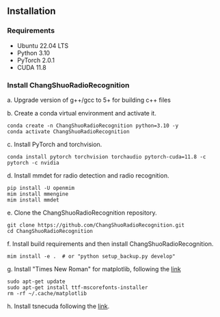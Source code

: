 ## Installation

### Requirements

- Ubuntu 22.04 LTS
- Python 3.10
- PyTorch 2.0.1
- CUDA 11.8

### Install ChangShuoRadioRecognition

a. Upgrade version of g++/gcc to 5+ for building c++ files

b. Create a conda virtual environment and activate it.

```shell
conda create -n ChangShuoRadioRecognition python=3.10 -y
conda activate ChangShuoRadioRecognition
```

c. Install PyTorch and torchvision.
```shell
conda install pytorch torchvision torchaudio pytorch-cuda=11.8 -c pytorch -c nvidia
```

d. Install mmdet for radio detection and radio recognition.

```shell
pip install -U openmim
mim install mmengine
mim install mmdet
```

e. Clone the ChangShuoRadioRecognition repository.

```shell
git clone https://github.com/ChangShuoRadioRecognition.git
cd ChangShuoRadioRecognition
```

f. Install build requirements and then install ChangShuoRadioRecognition.

```shell
mim install -e .  # or "python setup_backup.py develop"
```

g. Install "Times New Roman" for matplotlib, following
the [link](https://blog.csdn.net/u014712482/article/details/80568540?utm_medium=distribute.pc_relevant.none-task-blog-BlogCommendFromMachineLearnPai2-3.control&depth_1-utm_source=distribute.pc_relevant.none-task-blog-BlogCommendFromMachineLearnPai2-3.control)

```shell
sudo apt-get update
sudo apt-get install ttf-mscorefonts-installer
rm -rf ~/.cache/matplotlib
```

h. Install tsnecuda following the [link](https://github.com/CannyLab/tsne-cuda). 

